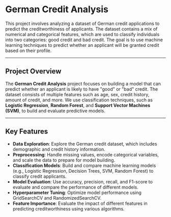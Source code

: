 # German Credit Analysis

This project involves analyzing a dataset of German credit applications to predict the creditworthiness of applicants. The dataset contains a mix of numerical and categorical features, which are used to classify individuals into two categories: good credit and bad credit. The goal is to use machine learning techniques to predict whether an applicant will be granted credit based on their profile.

---

## **Project Overview**

The **German Credit Analysis** project focuses on building a model that can predict whether an applicant is likely to have "good" or "bad" credit. The dataset consists of multiple features such as age, sex, credit history, amount of credit, and more. We use classification techniques, such as **Logistic Regression**, **Random Forest**, and **Support Vector Machines (SVM)**, to build and evaluate predictive models.

---

## **Key Features**

- **Data Exploration**: Explore the German credit dataset, which includes demographic and credit history information.
- **Preprocessing**: Handle missing values, encode categorical variables, and scale the data to prepare for model building.
- **Classification Models**: Build and compare machine learning models (e.g., Logistic Regression, Decision Trees, SVM, Random Forest) to classify credit applicants.
- **Model Evaluation**: Use accuracy, precision, recall, and F1-score to evaluate and compare the performance of different models.
- **Hyperparameter Tuning**: Optimize model performance using GridSearchCV and RandomizedSearchCV.
- **Feature Importance**: Evaluate the impact of different features in predicting creditworthiness using various algorithms.


